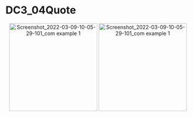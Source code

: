 # DC3_04Quote

<p align="center">
<img width="240" alt="Screenshot_2022-03-09-10-05-29-101_com example 1" src="https://user-images.githubusercontent.com/32328761/168952122-c6b4a285-a2db-4ef1-bb6c-82d64f604153.jpg">
  <img width="240" alt="Screenshot_2022-03-09-10-05-29-101_com example 1" src="https://user-images.githubusercontent.com/32328761/168952124-4e27ca58-4880-461f-bebf-8d8c70c49b9d.jpg">

